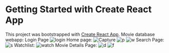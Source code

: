# Getting Started with Create React App

This project was bootstrapped with [Create React App](https://github.com/facebook/create-react-app).
Movie database webapp:
Login Page
![login](https://user-images.githubusercontent.com/43576100/132192154-8902a5c7-4863-4736-8f6f-ce053682aef4.JPG)
Home page:
![Capture](https://user-images.githubusercontent.com/43576100/132192225-49fa7e99-60cd-4c41-87e0-fc25584a3b37.JPG)
![p](https://user-images.githubusercontent.com/43576100/132192235-efd05e68-656e-4307-89f9-800a89ee8ea8.jpg)
![w](https://user-images.githubusercontent.com/43576100/132192240-059c8afb-e470-4174-a7fa-5124c817c1d4.jpg)
Search Page:
![s](https://user-images.githubusercontent.com/43576100/132192266-07cc92bb-07fe-452c-bc19-d23eada796eb.JPG)
Watchlist:
![watch](https://user-images.githubusercontent.com/43576100/132192293-847fdaeb-a4ff-4e4c-b941-babdb0d3c24f.JPG)
Movie Details Page:
![d](https://user-images.githubusercontent.com/43576100/132192322-cf256812-0ce0-4c45-984d-1a089dca75e2.JPG)
![f](https://user-images.githubusercontent.com/43576100/132192329-94bfb836-5a2c-452f-835c-93b3772a831d.JPG)
